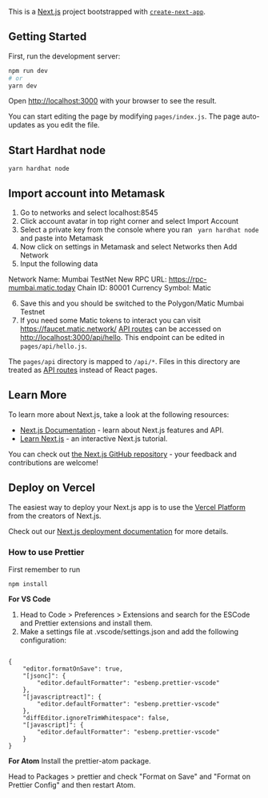 This is a [Next.js](https://nextjs.org/) project bootstrapped with [`create-next-app`](https://github.com/vercel/next.js/tree/canary/packages/create-next-app).

## Getting Started

First, run the development server:

```bash
npm run dev
# or
yarn dev
```

Open [http://localhost:3000](http://localhost:3000) with your browser to see the result.

You can start editing the page by modifying `pages/index.js`. The page auto-updates as you edit the file.


## Start Hardhat node
```
yarn hardhat node
```

## Import account into Metamask
1. Go to networks and select localhost:8545
2. Click account avatar in top right corner and select Import Account
3. Select a private key from the console where you ran ``` yarn hardhat node``` and paste into Metamask
4. Now click on settings in Metamask and select Networks then Add Network
5. Input the following data

Network Name: Mumbai TestNet
New RPC URL: https://rpc-mumbai.matic.today
Chain ID: 80001
Currency Symbol: Matic

6. Save this and you should be switched to the Polygon/Matic Mumbai Testnet
7. If you need some Matic tokens to interact you can visit https://faucet.matic.network/
[API routes](https://nextjs.org/docs/api-routes/introduction) can be accessed on [http://localhost:3000/api/hello](http://localhost:3000/api/hello). This endpoint can be edited in `pages/api/hello.js`.

The `pages/api` directory is mapped to `/api/*`. Files in this directory are treated as [API routes](https://nextjs.org/docs/api-routes/introduction) instead of React pages.

## Learn More

To learn more about Next.js, take a look at the following resources:

-   [Next.js Documentation](https://nextjs.org/docs) - learn about Next.js features and API.
-   [Learn Next.js](https://nextjs.org/learn) - an interactive Next.js tutorial.

You can check out [the Next.js GitHub repository](https://github.com/vercel/next.js/) - your feedback and contributions are welcome!

## Deploy on Vercel

The easiest way to deploy your Next.js app is to use the [Vercel Platform](https://vercel.com/new?utm_medium=default-template&filter=next.js&utm_source=create-next-app&utm_campaign=create-next-app-readme) from the creators of Next.js.

Check out our [Next.js deployment documentation](https://nextjs.org/docs/deployment) for more details.

### How to use Prettier

First remember to run

```
npm install
```

**For VS Code**

1. Head to Code > Preferences > Extensions and search for the ESCode and Prettier extensions and install them.
2. Make a settings file at .vscode/settings.json and add the following configuration:

```

{
    "editor.formatOnSave": true,
    "[jsonc]": {
        "editor.defaultFormatter": "esbenp.prettier-vscode"
    },
    "[javascriptreact]": {
        "editor.defaultFormatter": "esbenp.prettier-vscode"
    },
    "diffEditor.ignoreTrimWhitespace": false,
    "[javascript]": {
        "editor.defaultFormatter": "esbenp.prettier-vscode"
    }
}
```

**For Atom**
Install the prettier-atom package.

Head to Packages > prettier and check "Format on Save" and "Format on Prettier Config" and then restart Atom.
